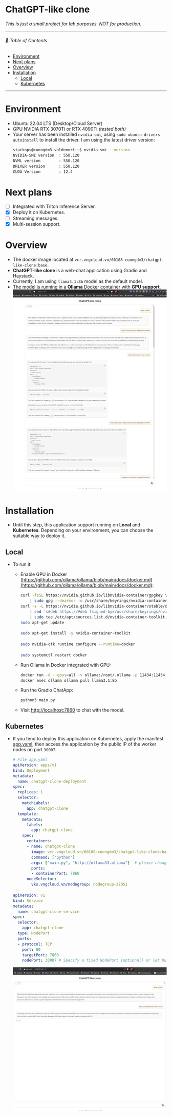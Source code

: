 # ChatGPT-like clone

_This is just a small project for lab purposes. NOT for production._
<hr>

###### 🌈 Table of Contents

- [Environment](#environment)
- [Next plans](#next-plans)
- [Overview](#overview)
- [Installation](#installation)
  - [Local](#local)
  - [Kubernetes](#kubernetes)

<hr>

# Environment
- Ubuntu 22.04 LTS (Desktop/Cloud Server)
- GPU NVIDIA RTX 3070Ti or RTX 4090Ti _(tested both)_
- Your server has been installed `nvidia-smi`, using `sudo ubuntu-drivers autoinstall` to install the driver. I am using the latest driver version:
  ```bash
  stackops@cuongdm3-voldemort:~$ nvidia-smi --version
  NVIDIA-SMI version  : 550.120
  NVML version        : 550.120
  DRIVER version      : 550.120
  CUDA Version        : 12.4
  ```

# Next plans

- [ ] Integrated with Triton Inference Server.
- [x] Deploy it on Kubernetes.
- [ ] Streaming messages.
- [x] Multi-session support.

# Overview

- The docker image located at `vcr.vngcloud.vn/60108-cuongdm3/chatgpt-like-clone:base`.
- **ChatGPT-like clone** is a web-chat application using Gradio and Haystack.
- Currently, I am using `llama3.1:8b` model as the default model.
- The model is running in a **Ollama** Docker container with **GPU support**.
  ![](./assets/01.png)

# Installation
- Until this step, this application support running on **Local** and **Kubernetes**. Depending on your environment, you can choose the suitable way to deploy it.
## Local
- To run it:
    - Enable GPU in
      Docker [https://github.com/ollama/ollama/blob/main/docs/docker.md](https://github.com/ollama/ollama/blob/main/docs/docker.md):
      ```bash
      curl -fsSL https://nvidia.github.io/libnvidia-container/gpgkey \
          | sudo gpg --dearmor -o /usr/share/keyrings/nvidia-container-toolkit-keyring.gpg
      curl -s -L https://nvidia.github.io/libnvidia-container/stable/deb/nvidia-container-toolkit.list \
          | sed 's#deb https://#deb [signed-by=/usr/share/keyrings/nvidia-container-toolkit-keyring.gpg] https://#g' \
          | sudo tee /etc/apt/sources.list.d/nvidia-container-toolkit.list
      sudo apt-get update
  
      sudo apt-get install -y nvidia-container-toolkit
  
      sudo nvidia-ctk runtime configure --runtime=docker
  
      sudo systemctl restart docker
      ```

    - Run Ollama in Docker integrated with GPU:
      ```bash
      docker run -d --gpus=all -v ollama:/root/.ollama -p 11434:11434 --name ollama ollama/ollama
      docker exec ollama ollama pull llama3.1:8b
      ```
    - Run the Gradio ChatApp:
      ```bash
      python3 main.py
      ```
    - Visit [http://localhost:7860](http://localhost:7860) to chat with the model.
    

## Kubernetes
- If you tend to deploy this application on Kubernetes, apply the manifest [app.yaml](./app.yaml), then access the application by the public IP of the worker nodes on port `30007`.
  ```yaml
  # File app.yaml
  apiVersion: apps/v1
  kind: Deployment
  metadata:
    name: chatgpt-clone-deployment
  spec:
    replicas: 1
    selector:
      matchLabels:
        app: chatgpt-clone
    template:
      metadata:
        labels:
          app: chatgpt-clone
      spec:
        containers:
        - name: chatgpt-clone
          image: vcr.vngcloud.vn/60108-cuongdm3/chatgpt-like-clone:base
          command: ["python"]
          args: ["main.py", "http://ollama33.ollama"]  # please chaage the ollama server address
          ports:
          - containerPort: 7860
        nodeSelector:
          vks.vngcloud.vn/nodegroup: nodegroup-27051 
  ---
  apiVersion: v1
  kind: Service
  metadata:
    name: chatgpt-clone-service
  spec:
    selector:
      app: chatgpt-clone
    type: NodePort
    ports:
    - protocol: TCP
      port: 80
      targetPort: 7860
      nodePort: 30007 # Specify a fixed NodePort (optional) or let Kubernetes choose
  ```

  ![](./assets/02.png)